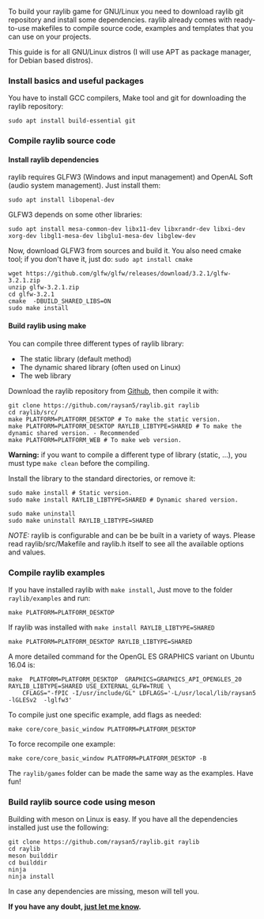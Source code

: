 To build your raylib game for GNU/Linux you need to download raylib git repository and install some dependencies. raylib already comes with ready-to-use makefiles to compile source code, examples and templates that you can use on your projects.  

This guide is for all GNU/Linux distros (I will use APT as package manager, for Debian based distros).

### Install basics and useful packages
You have to install GCC compilers, Make tool and git for downloading the raylib repository:

    sudo apt install build-essential git

### Compile raylib source code
#### Install raylib dependencies
raylib requires GLFW3 (Windows and input management) and OpenAL Soft (audio system management). Just install them:

    sudo apt install libopenal-dev

GLFW3 depends on some other libraries:

    sudo apt install mesa-common-dev libx11-dev libxrandr-dev libxi-dev xorg-dev libgl1-mesa-dev libglu1-mesa-dev libglew-dev

Now, download GLFW3 from sources and build it. You also need cmake tool; if you don't have it, just do: `sudo apt install cmake`

    wget https://github.com/glfw/glfw/releases/download/3.2.1/glfw-3.2.1.zip
    unzip glfw-3.2.1.zip
    cd glfw-3.2.1
    cmake  -DBUILD_SHARED_LIBS=ON
    sudo make install

#### Build raylib using make
You can compile three different types of raylib library:

* The static library (default method)
* The dynamic shared library (often used on Linux)
* The web library

Download the raylib repository from [Github](https://github.com/raysan5/raylib), then compile it with:

    git clone https://github.com/raysan5/raylib.git raylib
    cd raylib/src/
    make PLATFORM=PLATFORM_DESKTOP # To make the static version.
    make PLATFORM=PLATFORM_DESKTOP RAYLIB_LIBTYPE=SHARED # To make the dynamic shared version. - Recommended
    make PLATFORM=PLATFORM_WEB # To make web version.

**Warning:** if you want to compile a different type of library (static, ...), you must type `make clean` before the compiling.

Install the library to the standard directories, or remove it:

    sudo make install # Static version.
    sudo make install RAYLIB_LIBTYPE=SHARED # Dynamic shared version.
    
    sudo make uninstall
    sudo make uninstall RAYLIB_LIBTYPE=SHARED

_NOTE:_ raylib is configurable and can be be built in a variety of ways. Please read raylib/src/Makefile and raylib.h itself to see all the available options and values.  

### Compile raylib examples

If you have installed raylib with `make install`, Just move to the folder `raylib/examples` and run:

    make PLATFORM=PLATFORM_DESKTOP

If raylib was installed with `make install RAYLIB_LIBTYPE=SHARED`

    make PLATFORM=PLATFORM_DESKTOP RAYLIB_LIBTYPE=SHARED

A more detailed command for the OpenGL ES GRAPHICS variant on Ubuntu 16.04 is:

    make  PLATFORM=PLATFORM_DESKTOP  GRAPHICS=GRAPHICS_API_OPENGLES_20 RAYLIB_LIBTYPE=SHARED USE_EXTERNAL_GLFW=TRUE \
        CFLAGS="-fPIC -I/usr/include/GL" LDFLAGS='-L/usr/local/lib/raysan5 -lGLESv2  -lglfw3'
    
To compile just one specific example, add flags as needed:

    make core/core_basic_window PLATFORM=PLATFORM_DESKTOP

To force recompile one example:

    make core/core_basic_window PLATFORM=PLATFORM_DESKTOP -B

The `raylib/games` folder can be made the same way as the examples. Have fun!

### Build raylib source code using meson

Building with meson on Linux is easy. If you have all the dependencies installed just use the following:

```
git clone https://github.com/raysan5/raylib.git raylib
cd raylib
meson builddir
cd builddir
ninja
ninja install
```

In case any dependencies are missing, meson will tell you.

**If you have any doubt, [just let me know][raysan5].**

[raysan5]: mailto:raysan5@gmail.com "Ramon Santamaria - Ray San"
